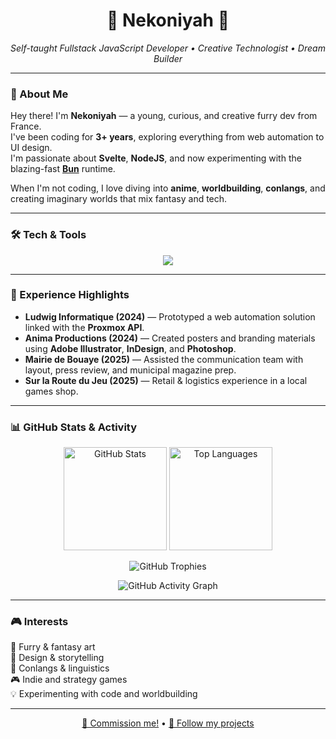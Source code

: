 <h1 align="center">🌸 Nekoniyah 🌸</h1>

<p align="center">
  <em>Self-taught Fullstack JavaScript Developer • Creative Technologist • Dream Builder</em>
</p>

---

### 🧠 About Me

Hey there! I'm **Nekoniyah** — a young, curious, and creative furry dev from France.  
I've been coding for **3+ years**, exploring everything from web automation to UI design.  
I'm passionate about **Svelte**, **NodeJS**, and now experimenting with the blazing-fast **[Bun](https://bun.sh)** runtime.  

When I'm not coding, I love diving into **anime**, **worldbuilding**, **conlangs**, and creating imaginary worlds that mix fantasy and tech.

---

### 🛠️ Tech & Tools

<p align="center">
  <a href="https://skillicons.dev">
    <img src="https://skillicons.dev/icons?i=svelte,ts,js,bun,nodejs,figma,github,vscode,discord,discordjs,sass,npm&theme=dark" />
  </a>
</p>

---

### 💼 Experience Highlights

- **Ludwig Informatique (2024)** — Prototyped a web automation solution linked with the **Proxmox API**.  
- **Anima Productions (2024)** — Created posters and branding materials using **Adobe Illustrator**, **InDesign**, and **Photoshop**.  
- **Mairie de Bouaye (2025)** — Assisted the communication team with layout, press review, and municipal magazine prep.  
- **Sur la Route du Jeu (2025)** — Retail & logistics experience in a local games shop.  

---

### 📊 GitHub Stats & Activity

<p align="center">
  <img src="https://github-readme-stats.vercel.app/api?username=nekoniyah&theme=tokyonight&show_icons=true&hide_border=true&count_private=true" height="165" alt="GitHub Stats" />
  <img src="https://github-readme-stats.vercel.app/api/top-langs/?username=nekoniyah&theme=tokyonight&show_icons=true&hide_border=true&layout=compact" height="165" alt="Top Languages" />
</p>

<p align="center">
  <img src="https://github-profile-trophy.vercel.app/?username=nekoniyah&theme=tokyonight&no-frame=true&row=1&margin-w=15" alt="GitHub Trophies" />
</p>

<p align="center">
  <img src="https://github-readme-activity-graph.vercel.app/graph?username=nekoniyah&theme=tokyo-night&hide_border=true" alt="GitHub Activity Graph" />
</p>

---

### 🎮 Interests

🦊 Furry & fantasy art  
🎨 Design & storytelling  
💬 Conlangs & linguistics  
🎮 Indie and strategy games  
💡 Experimenting with code and worldbuilding  

---

<p align="center">
  <a href="https://nekoniyah.me/">🎨 Commission me!</a> • 
  <a href="https://github.com/nekoniyah">🐾 Follow my projects</a>
</p>
